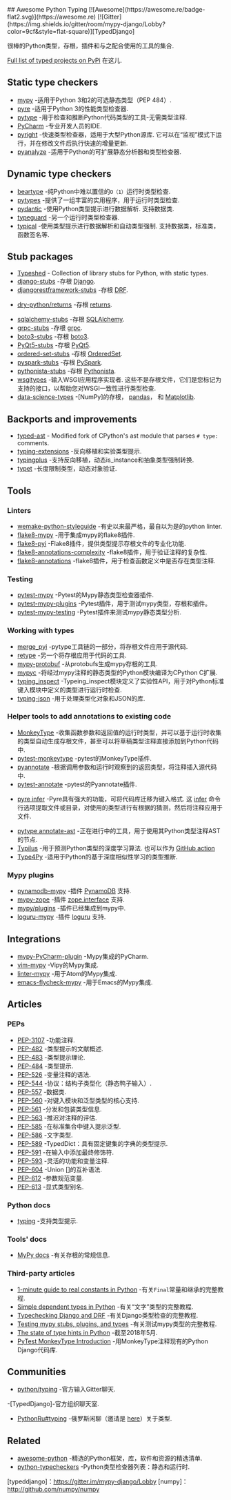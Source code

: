 <div class="github-widget" data-repo="typeddjango/awesome-python-typing"></div>
<script async src="https://pagead2.googlesyndication.com/pagead/js/adsbygoogle.js"></script><ins class="adsbygoogle" style="display:block" data-ad-client="ca-pub-6890694312814945" data-ad-slot="5473692530" data-ad-format="auto"  data-full-width-responsive="true"></ins><script>(adsbygoogle = window.adsbygoogle || []).push({});</script>
## Awesome Python Typing [![Awesome](https://awesome.re/badge-flat2.svg)](https://awesome.re) [![Gitter](https://img.shields.io/gitter/room/mypy-django/Lobby?color=9cf&style=flat-square)][TypedDjango]

很棒的Python类型，存根，插件和与之配合使用的工具的集合.




[Full list of typed projects on PyPi](https://pypi.org/search/?q=&o=&c=Typing+%3A%3A+Typed) 在这儿.


## Static type checkers

- [mypy](https://github.com/python/mypy) -适用于Python 3和2的可选静态类型（PEP 484）.
- [pyre](https://pyre-check.org/) -适用于Python 3的性能类型检查器.
- [pytype](https://github.com/google/pytype) -用于检查和推断Python代码类型的工具-无需类型注释.
- [PyCharm](https://www.jetbrains.com/pycharm/) -专业开发人员的IDE.
- [pyright](https://github.com/Microsoft/pyright)  -快速类型检查器，适用于大型Python源库. 它可以在“监视”模式下运行，并在修改文件后执行快速的增量更新.
- [pyanalyze](https://github.com/quora/pyanalyze) -适用于Python的可扩展静态分析器和类型检查器.

## Dynamic type checkers

- [beartype](https://github.com/beartype/beartype) -纯Python中难以置信的`O（1）`运行时类型检查.
- [pytypes](https://github.com/Stewori/pytypes) -提供了一组丰富的实用程序，用于运行时类型检查.
- [pydantic](https://github.com/samuelcolvin/pydantic)  -使用Python类型提示进行数据解析. 支持数据类.
- [typeguard](https://github.com/agronholm/typeguard) -另一个运行时类型检查器.
- [typical](https://github.com/seandstewart/typical/)  -使用类型提示进行数据解析和自动类型强制. 支持数据类，标准类，函数签名等.

## Stub packages

- [Typeshed](https://github.com/python/typeshed) - Collection of library stubs for Python, with static types.
- [django-stubs](https://github.com/typeddjango/django-stubs) -存根 [Django](https://github.com/django/django).
- [djangorestframework-stubs](https://github.com/typeddjango/djangorestframework-stubs) -存根 [DRF](https://github.com/encode/django-rest-framework).
<!--lint disable double-link-->
- [dry-python/returns](https://github.com/dry-python/returns) -存根 [returns](https://github.com/dry-python/returns).
<!--lint enable double-link-->
- [sqlalchemy-stubs](https://github.com/dropbox/sqlalchemy-stubs) -存根 [SQLAlchemy](https://github.com/sqlalchemy/sqlalchemy).
- [grpc-stubs](https://github.com/shabbyrobe/grpc-stubs) -存根 [grpc](https://github.com/grpc/grpc).
- [boto3-stubs](https://github.com/vemel/mypy_boto3_builder) -存根 [boto3](https://github.com/boto/boto3).
- [PyQt5-stubs](https://github.com/stlehmann/PyQt5-stubs) -存根 [PyQt5](https://www.riverbankcomputing.com/software/pyqt/intro).
- [ordered-set-stubs](https://github.com/rominf/ordered-set-stubs) -存根 [OrderedSet](https://github.com/LuminosoInsight/ordered-set).
- [pyspark-stubs](https://github.com/zero323/pyspark-stubs) -存根 [PySpark](https://spark.apache.org/docs/latest/api/python/index.html).
- [pythonista-stubs](https://github.com/hbmartin/pythonista-stubs) -存根 [Pythonista](http://omz-software.com/pythonista/docs/ios/).
- [wsgitypes](https://github.com/shabbyrobe/wsgitypes)  -输入WSGI应用程序实现者. 这些不是存根文件，它们是您标记为支持的接口，以帮助您对WSGI一致性进行类型检查.
- [data-science-types](https://github.com/predictive-analytics-lab/data-science-types) -[NumPy]的存根， [pandas](https://github.com/pandas-dev/pandas)， 和 [Matplotlib](https://github.com/matplotlib/matplotlib).

## Backports and improvements

- [typed-ast](https://github.com/python/typed_ast) - Modified fork of CPython's ast module that parses `# type:` comments.
- [typing-extensions](https://github.com/python/typing/tree/master/typing_extensions) -反向移植和实验类型提示.
- [typingplus](https://github.com/contains-io/typingplus/) -支持反向移植，动态is_instance和抽象类型强制转换.
- [typet](https://github.com/contains-io/typet) -长度限制类型，动态对象验证.

## Tools

### Linters

- [wemake-python-styleguide](https://github.com/wemake-services/wemake-python-styleguide) -有史以来最严格，最自以为是的python linter.
- [flake8-mypy](https://github.com/ambv/flake8-mypy) -用于集成mypy的flake8插件.
- [flake8-pyi](https://github.com/ambv/flake8-pyi) -Flake8插件，提供类型提示存根文件的专业化功能.
- [flake8-annotations-complexity](https://github.com/best-doctor/flake8-annotations-complexity) -flake8插件，用于验证注释的复杂性.
- [flake8-annotations](https://github.com/sco1/flake8-annotations) -flake8插件，用于检查函数定义中是否存在类型注释.

### Testing

- [pytest-mypy](https://github.com/dbader/pytest-mypy) -Pytest的Mypy静态类型检查器插件.
- [pytest-mypy-plugins](https://github.com/typeddjango/pytest-mypy-plugins) -Pytest插件，用于测试mypy类型，存根和插件。
- [pytest-mypy-testing](https://github.com/davidfritzsche/pytest-mypy-testing) -Pytest插件来测试mypy静态类型分析.

### Working with types

- [merge_pyi](https://github.com/google/pytype/tree/master/pytype/tools/merge_pyi) -pytype工具链的一部分，将存根文件应用于源代码.
- [retype](https://github.com/ambv/retype) -另一个将存根应用于代码的工具.
- [mypy-protobuf](https://github.com/dropbox/mypy-protobuf) -从protobufs生成mypy存根的工具.
- [mypyc](https://github.com/python/mypy/tree/master/mypyc) -将经过mypy注释的静态类型的Python模块编译为CPython C扩展.
- [typing_inspect](https://github.com/ilevkivskyi/typing_inspect) -Typeing_inspect模块定义了实验性API，用于对Python标准键入模块中定义的类型进行运行时检查.
- [typing-json](https://pypi.org/project/typing-json/) -用于处理类型化对象和JSON的库.

### Helper tools to add annotations to existing code

- [MonkeyType](https://github.com/instagram/MonkeyType) -收集函数参数和返回值的运行时类型，并可以基于运行时收集的类型自动生成存根文件，甚至可以将草稿类型注释直接添加到Python代码中.
- [pytest-monkeytype](https://github.com/mariusvniekerk/pytest-monkeytype) -pytest的MonkeyType插件.
- [pyannotate](https://github.com/dropbox/pyannotate) -根据调用参数和运行时观察到的返回类型，将注释插入源代码中.
- [pytest-annotate](https://github.com/kensho-technologies/pytest-annotate) -pytest的Pyannotate插件.
<!--lint disable double-link-->
- [pyre infer](https://github.com/facebook/pyre-check)  -Pyre具有强大的功能，可将代码库迁移为键入格式. 这 [infer](https://pyre-check.org/docs/pysa-coverage/) 命令行选项提取文件或目录，对使用的类型进行有根据的猜测，然后将注释应用于文件.
<!--lint enable double-link-->
- [pytype annotate-ast](https://github.com/google/pytype/tree/master/pytype/tools/annotate_ast) -正在进行中的工具，用于使用其Python类型注释AST的节点.
- [Typilus](https://github.com/typilus/typilus)  -用于预测Python类型的深度学习算法. 也可以作为 [GitHub action](https://github.com/typilus/typilus-action)
- [Type4Py](https://github.com/saltudelft/type4py) -适用于Python的基于深度相似性学习的类型推断.


### Mypy plugins

- [pynamodb-mypy](https://github.com/pynamodb/pynamodb-mypy) -插件 [PynamoDB](https://github.com/pynamodb/PynamoDB) 支持.
- [mypy-zope](https://github.com/Shoobx/mypy-zope) -插件 [zope.interface](https://zopeinterface.readthedocs.io/en/latest/) 支持.
- [mypy/plugins](https://github.com/python/mypy/tree/master/mypy/plugins) -插件已经集成到mypy中.
- [loguru-mypy](https://github.com/kornicameister/loguru-mypy) -插件 [loguru](https://github.com/Delgan/loguru) 支持.


## Integrations

- [mypy-PyCharm-plugin](https://github.com/dropbox/mypy-PyCharm-plugin) -Mypy集成的PyCharm.
- [vim-mypy](https://github.com/Integralist/vim-mypy) -Vipy的Mypy集成.
- [linter-mypy](https://atom.io/packages/linter-mypy) -用于Atom的Mypy集成.
- [emacs-flycheck-mypy](https://github.com/lbolla/emacs-flycheck-mypy) -用于Emacs的Mypy集成.


## Articles

### PEPs

- [PEP-3107](https://www.python.org/dev/peps/pep-3107) -功能注释.
- [PEP-482](https://www.python.org/dev/peps/pep-0482/) -类型提示的文献概述.
- [PEP-483](https://www.python.org/dev/peps/pep-0483/) -类型提示理论.
- [PEP-484](https://www.python.org/dev/peps/pep-0484/) -类型提示.
- [PEP-526](https://www.python.org/dev/peps/pep-0526/) -变量注释的语法.
- [PEP-544](https://www.python.org/dev/peps/pep-0544/) -协议：结构子类型化（静态鸭子输入）.
- [PEP-557](https://www.python.org/dev/peps/pep-0557/) -数据类.
- [PEP-560](https://www.python.org/dev/peps/pep-0560/) -对键入模块和泛型类型的核心支持.
- [PEP-561](https://www.python.org/dev/peps/pep-0561/) -分发和包装类型信息.
- [PEP-563](https://www.python.org/dev/peps/pep-0563/) -推迟对注释的评估.
- [PEP-585](https://www.python.org/dev/peps/pep-0585/) -在标准集合中键入提示泛型.
- [PEP-586](https://www.python.org/dev/peps/pep-0586/) -文字类型.
- [PEP-589](https://www.python.org/dev/peps/pep-0589/) -TypedDict：具有固定键集的字典的类型提示.
- [PEP-591](https://www.python.org/dev/peps/pep-0591/) -在输入中添加最终修饰符.
- [PEP-593](https://www.python.org/dev/peps/pep-0593/) -灵活的功能和变量注释.
- [PEP-604](https://www.python.org/dev/peps/pep-0604/) -Union []的互补语法.
- [PEP-612](https://www.python.org/dev/peps/pep-0612/) -参数规范变量.
- [PEP-613](https://www.python.org/dev/peps/pep-0613/) -显式类型别名.


### Python docs

- [typing](https://docs.python.org/3/library/typing.html) -支持类型提示.

### Tools' docs

- [MyPy docs](https://mypy.readthedocs.io/en/latest/stubs.html) -有关存根的常规信息.

### Third-party articles

- [1-minute guide to real constants in Python](https://sobolevn.me/2018/07/real-python-contants) -有关`Final`常量和继承的完整教程.
- [Simple dependent types in Python](https://sobolevn.me/2019/01/simple-dependent-types-in-python) -有关“文字”类型的完整教程.
- [Typechecking Django and DRF](https://sobolevn.me/2019/08/typechecking-django-and-drf) -有关Django类型检查的完整教程.
- [Testing mypy stubs, plugins, and types](https://sobolevn.me/2019/08/testing-mypy-types) -有关测试mypy类型的完整教程.
- [The state of type hints in Python](https://www.bernat.tech/the-state-of-type-hints-in-python/) -截至2018年5月.
- [PyTest MonkeyType Introduction](https://dev.to/ldrscke/type-annotate-an-existing-python-django-codebase-with-monkeytype-254i) -用MonkeyType注释现有的Python Django代码库.

## Communities

- [python/typing](https://gitter.im/python/typing) -官方输入Gitter聊天.
<!--lint disable awesome-list-item-->
-[TypedDjango]-官方组织聊天室.
<!--lint enable awesome-list-item-->
- [PythonRu#typing](https://python-ru.slack.com) -俄罗斯闲聊（邀请是 [here](https://slack.python.ru/)）关于类型.


## Related

- [awesome-python](https://github.com/vinta/awesome-python) -精选的Python框架，库，软件和资源的精选清单.
- [python-typecheckers](https://github.com/ethanhs/python-typecheckers) -Python类型检查器列表：静态和运行时.


[typeddjango]：https://gitter.im/mypy-django/Lobby
[numpy]：http://github.com/numpy/numpy

